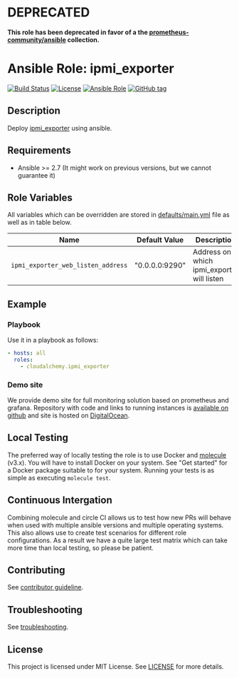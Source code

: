 # DEPRECATED

**This role has been deprecated in favor of a the [prometheus-community/ansible](https://github.com/prometheus-community/ansible) collection.**

# Ansible Role: ipmi_exporter

[![Build Status](https://travis-ci.com/cloudalchemy/ansible-ipmi_exporter.svg?branch=master)](https://travis-ci.com/cloudalchemy/ansible-ipmi_exporter)
[![License](https://img.shields.io/badge/license-MIT%20License-brightgreen.svg)](https://opensource.org/licenses/MIT)
[![Ansible Role](https://img.shields.io/badge/ansible%20role-cloudalchemy.ipmi_exporter-blue.svg)](https://galaxy.ansible.com/cloudalchemy/ipmi_exporter/)
[![GitHub tag](https://img.shields.io/github/tag/cloudalchemy/ansible-ipmi_exporter.svg)](https://github.com/cloudalchemy/ansible-ipmi_exporter/tags)

## Description

Deploy [ipmi_exporter](https://github.com/prometheus/ipmi_exporter) using ansible.

## Requirements

- Ansible >= 2.7 (It might work on previous versions, but we cannot guarantee it)

## Role Variables

All variables which can be overridden are stored in [defaults/main.yml](defaults/main.yml) file as well as in table below.

| Name           | Default Value | Description                        |
| -------------- | ------------- | -----------------------------------|
| `ipmi_exporter_web_listen_address` | "0.0.0.0:9290" | Address on which ipmi_exporter will listen |

## Example

### Playbook

Use it in a playbook as follows:
```yaml
- hosts: all
  roles:
    - cloudalchemy.ipmi_exporter
```

### Demo site

We provide demo site for full monitoring solution based on prometheus and grafana. Repository with code and links to running instances is [available on github](https://github.com/cloudalchemy/demo-site) and site is hosted on [DigitalOcean](https://digitalocean.com).

## Local Testing

The preferred way of locally testing the role is to use Docker and [molecule](https://github.com/ansible-community/molecule) (v3.x). You will have to install Docker on your system. See "Get started" for a Docker package suitable to for your system. Running your tests is as simple as executing `molecule test`.

## Continuous Intergation

Combining molecule and circle CI allows us to test how new PRs will behave when used with multiple ansible versions and multiple operating systems. This also allows use to create test scenarios for different role configurations. As a result we have a quite large test matrix which can take more time than local testing, so please be patient.

## Contributing

See [contributor guideline](CONTRIBUTING.md).

## Troubleshooting

See [troubleshooting](TROUBLESHOOTING.md).

## License

This project is licensed under MIT License. See [LICENSE](/LICENSE) for more details.
